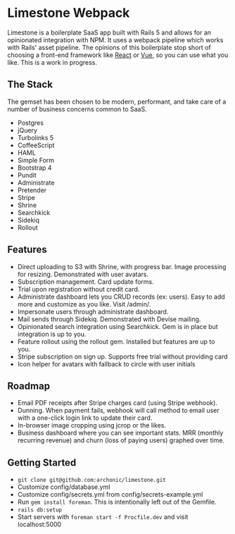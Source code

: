 # Limestone Webpack

Limestone is a boilerplate SaaS app built with Rails 5 and allows for an opinionated integration with NPM. It uses a webpack pipeline which works with Rails' asset pipeline. The opinions of this boilerplate stop short of choosing a front-end framework like [React](https://facebook.github.io/react/) or [Vue](https://vuejs.org/), so you can use what you like. This is a work in progress.

## The Stack
The gemset has been chosen to be modern, performant, and take care of a number of business concerns common to SaaS.
* Postgres
* jQuery
* Turbolinks 5
* CoffeeScript
* HAML
* Simple Form
* Bootstrap 4
* Pundit
* Administrate
* Pretender
* Stripe
* Shrine
* Searchkick
* Sidekiq
* Rollout

## Features
* Direct uploading to S3 with Shrine, with progress bar. Image processing for resizing. Demonstrated with user avatars.
* Subscription management. Card update forms.
* Trial upon registration without credit card.
* Administrate dashboard lets you CRUD records (ex: users). Easy to add more and customize as you like. Visit /admin/.
* Impersonate users through administrate dashboard.
* Mail sends through Sidekiq. Demonstrated with Devise mailing.
* Opinionated search integration using Searchkick. Gem is in place but integration is up to you.
* Feature rollout using the rollout gem. Installed but features are up to you.
* Stripe subscription on sign up. Supports free trial without providing card
* Icon helper for avatars with fallback to circle with user initials

## Roadmap
* Email PDF receipts after Stripe charges card (using Stripe webhook).
* Dunning. When payment fails, webhook will call method to email user with a one-click login link to update their card.
* In-browser image cropping using jcrop or the likes.
* Business dashboard where you can see important stats. MRR (monthly recurring revenue) and churn (loss of paying users) graphed over time.

## Getting Started
* `git clone git@github.com:archonic/limestone.git`
* Customize config/database.yml
* Customize config/secrets.yml from config/secrets-example.yml
* Run `gem install foreman`. This is intentionally left out of the Gemfile.
* `rails db:setup`
* Start servers with `foreman start -f Procfile.dev` and visit localhost:5000

